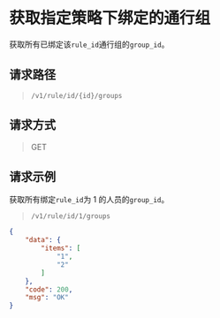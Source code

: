 # 获取指定策略下绑定的通行组

获取所有已绑定该`rule_id`通行组的`group_id`。

## 请求路径

> `/v1/rule/id/{id}/groups`


## 请求方式

> GET

## 请求示例

获取所有绑定`rule_id`为 1 的人员的`group_id`。

> `/v1/rule/id/1/groups`

```json
{
    "data": {
        "items": [
            "1",
            "2"
        ]
    },
    "code": 200,
    "msg": "OK"
}
```